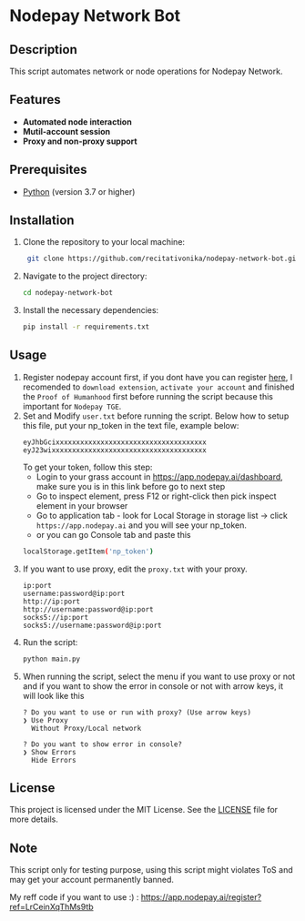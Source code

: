# Nodepay Network Bot

## Description
This script automates network or node operations for Nodepay Network.

## Features
- **Automated node interaction**
- **Mutil-account session**
- **Proxy and non-proxy support**

## Prerequisites
- [Python](https://www.python.org/) (version 3.7 or higher)

## Installation

1. Clone the repository to your local machine:
   ```bash
	git clone https://github.com/recitativonika/nodepay-network-bot.git
   ```
2. Navigate to the project directory:
	```bash
	cd nodepay-network-bot
	```
3. Install the necessary dependencies:
	```bash
	pip install -r requirements.txt
	```

## Usage
1. Register nodepay account first, if you dont have you can register [here](https://app.nodepay.ai/register?ref=LrCeinXqThMs9tb), I recomended to `download extension`, `activate your account` and finished the `Proof of Humanhood` first before running the script because this important for `Nodepay TGE`.
2. Set and Modify `user.txt` before running the script. Below how to setup this file, put your np_token in the text file, example below:
	```
	eyJhbGcixxxxxxxxxxxxxxxxxxxxxxxxxxxxxxxxxxxxx
	eyJ23wixxxxxxxxxxxxxxxxxxxxxxxxxxxxxxxxxxxxxx
	```
	To get your token, follow this step:
	- Login to your grass account in https://app.nodepay.ai/dashboard, make sure you is in this link before go to next step
	- Go to inspect element, press F12 or right-click then pick inspect element in your browser
	- Go to application tab - look for Local Storage in storage list -> click `https://app.nodepay.ai` and you will see your np_token.
	- or you can go Console tab and paste this 
	```bash
	localStorage.getItem('np_token')
	```
3. If you want to use proxy, edit the `proxy.txt` with your proxy.
	```
 	ip:port
	username:password@ip:port
	http://ip:port
	http://username:password@ip:port
	socks5://ip:port
	socks5://username:password@ip:port
 	```
4. Run the script:
	```bash
	python main.py
	```
5. When running the script, select the menu if you want to use proxy or not and if you want to show the error in console or not with arrow keys, it will look like this
	```
 	? Do you want to use or run with proxy? (Use arrow keys)
	❯ Use Proxy
	  Without Proxy/Local network
 	```
	```
	? Do you want to show error in console?
	❯ Show Errors
	  Hide Errors
	```
## License
This project is licensed under the MIT License. See the [LICENSE](LICENSE) file for more details.

## Note
This script only for testing purpose, using this script might violates ToS and may get your account permanently banned.

My reff code if you want to use :) : 
https://app.nodepay.ai/register?ref=LrCeinXqThMs9tb
